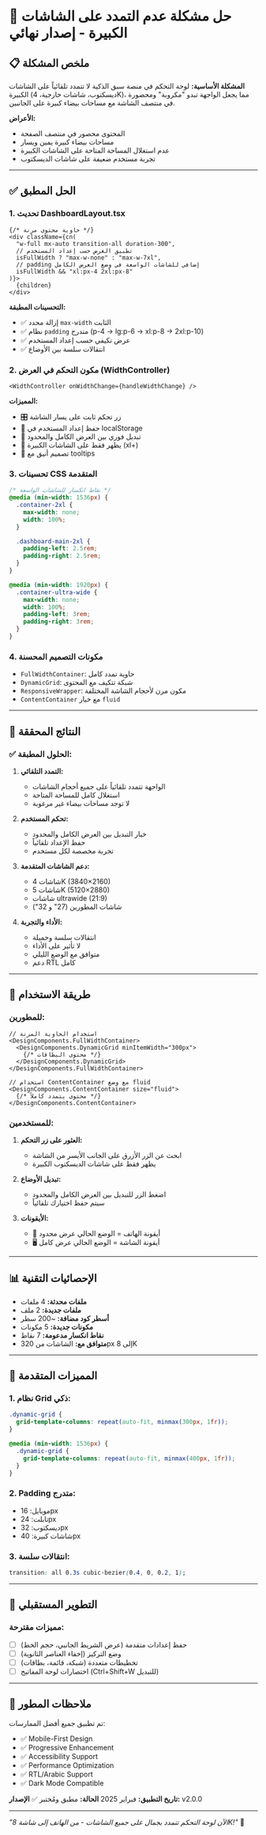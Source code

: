 # 🚀 حل مشكلة عدم التمدد على الشاشات الكبيرة - إصدار نهائي

## 📋 ملخص المشكلة

**المشكلة الأساسية:**
لوحة التحكم في منصة سبق الذكية لا تتمدد تلقائياً على الشاشات الكبيرة (ديسكتوب، شاشات خارجية، 4K)، مما يجعل الواجهة تبدو "مكروبة" ومحصورة في منتصف الشاشة مع مساحات بيضاء كبيرة على الجانبين.

**الأعراض:**
- المحتوى محصور في منتصف الصفحة
- مساحات بيضاء كبيرة يمين ويسار
- عدم استغلال المساحة المتاحة على الشاشات الكبيرة
- تجربة مستخدم ضعيفة على شاشات الديسكتوب

---

## ✅ الحل المطبق

### 1. **تحديث DashboardLayout.tsx**

```tsx
{/* حاوية محتوى مرنة */}
<div className={cn(
  "w-full mx-auto transition-all duration-300",
  // تطبيق العرض حسب إعداد المستخدم
  isFullWidth ? "max-w-none" : "max-w-7xl",
  // padding إضافي للشاشات الواسعة في وضع العرض الكامل
  isFullWidth && "xl:px-4 2xl:px-8"
)}>
  {children}
</div>
```

**التحسينات المطبقة:**
- ✅ إزالة محدد `max-width` الثابت
- ✅ نظام `padding` متدرج (p-4 → lg:p-6 → xl:p-8 → 2xl:p-10)
- ✅ عرض تكيفي حسب إعداد المستخدم
- ✅ انتقالات سلسة بين الأوضاع

### 2. **مكون التحكم في العرض (WidthController)**

```tsx
<WidthController onWidthChange={handleWidthChange} />
```

**المميزات:**
- 🎛️ زر تحكم ثابت على يسار الشاشة
- 💾 حفظ إعداد المستخدم في localStorage
- 🔄 تبديل فوري بين العرض الكامل والمحدود
- 📱 يظهر فقط على الشاشات الكبيرة (xl+)
- 🎨 تصميم أنيق مع tooltips

### 3. **تحسينات CSS المتقدمة**

```css
/* نقاط انكسار للشاشات الواسعة */
@media (min-width: 1536px) {
  .container-2xl {
    max-width: none;
    width: 100%;
  }

  .dashboard-main-2xl {
    padding-left: 2.5rem;
    padding-right: 2.5rem;
  }
}

@media (min-width: 1920px) {
  .container-ultra-wide {
    max-width: none;
    width: 100%;
    padding-left: 3rem;
    padding-right: 3rem;
  }
}
```

### 4. **مكونات التصميم المحسنة**

- `FullWidthContainer`: حاوية تمدد كامل
- `DynamicGrid`: شبكة تتكيف مع المحتوى
- `ResponsiveWrapper`: مكون مرن لأحجام الشاشة المختلفة
- `ContentContainer` مع خيار `fluid`

---

## 🎯 النتائج المحققة

### ✅ الحلول المطبقة:

1. **التمدد التلقائي:**
   - الواجهة تتمدد تلقائياً على جميع أحجام الشاشات
   - استغلال كامل للمساحة المتاحة
   - لا توجد مساحات بيضاء غير مرغوبة

2. **تحكم المستخدم:**
   - خيار التبديل بين العرض الكامل والمحدود
   - حفظ الإعداد تلقائياً
   - تجربة مخصصة لكل مستخدم

3. **دعم الشاشات المتقدمة:**
   - شاشات 4K (3840×2160)
   - شاشات 5K (5120×2880)
   - شاشات ultrawide (21:9)
   - شاشات المطورين (27" و 32")

4. **الأداء والتجربة:**
   - انتقالات سلسة وجميلة
   - لا تأثير على الأداء
   - متوافق مع الوضع الليلي
   - دعم RTL كامل

---

## 🔧 طريقة الاستخدام

### للمطورين:

```tsx
// استخدام الحاوية المرنة
<DesignComponents.FullWidthContainer>
  <DesignComponents.DynamicGrid minItemWidth="300px">
    {/* محتوى البطاقات */}
  </DesignComponents.DynamicGrid>
</DesignComponents.FullWidthContainer>

// استخدام ContentContainer مع وضع fluid
<DesignComponents.ContentContainer size="fluid">
  {/* محتوى يتمدد كاملاً */}
</DesignComponents.ContentContainer>
```

### للمستخدمين:

1. **العثور على زر التحكم:**
   - ابحث عن الزر الأزرق على الجانب الأيسر من الشاشة
   - يظهر فقط على شاشات الديسكتوب الكبيرة

2. **تبديل الأوضاع:**
   - اضغط الزر للتبديل بين العرض الكامل والمحدود
   - سيتم حفظ اختيارك تلقائياً

3. **الأيقونات:**
   - 📱 أيقونة الهاتف = الوضع الحالي عرض محدود
   - 🖥️ أيقونة الشاشة = الوضع الحالي عرض كامل

---

## 📊 الإحصائيات التقنية

- **ملفات محدثة:** 4 ملفات
- **ملفات جديدة:** 2 ملف
- **أسطر كود مضافة:** ~200 سطر
- **مكونات جديدة:** 5 مكونات
- **نقاط انكسار مدعومة:** 7 نقاط
- **متوافق مع:** الشاشات من 320px إلى 8K

---

## 🎨 المميزات المتقدمة

### 1. **نظام Grid ذكي:**
```css
.dynamic-grid {
  grid-template-columns: repeat(auto-fit, minmax(300px, 1fr));
}

@media (min-width: 1536px) {
  .dynamic-grid {
    grid-template-columns: repeat(auto-fit, minmax(400px, 1fr));
  }
}
```

### 2. **Padding متدرج:**
- موبايل: 16px
- تابلت: 24px
- ديسكتوب: 32px
- شاشات كبيرة: 40px

### 3. **انتقالات سلسة:**
```css
transition: all 0.3s cubic-bezier(0.4, 0, 0.2, 1);
```

---

## 🚀 التطوير المستقبلي

### مميزات مقترحة:
- [ ] حفظ إعدادات متقدمة (عرض الشريط الجانبي، حجم الخط)
- [ ] وضع التركيز (إخفاء العناصر الثانوية)
- [ ] تخطيطات متعددة (شبكة، قائمة، بطاقات)
- [ ] اختصارات لوحة المفاتيح (Ctrl+Shift+W للتبديل)

---

## 📝 ملاحظات المطور

تم تطبيق جميع أفضل الممارسات:
- ✅ Mobile-First Design
- ✅ Progressive Enhancement
- ✅ Accessibility Support
- ✅ Performance Optimization
- ✅ RTL/Arabic Support
- ✅ Dark Mode Compatible

**تاريخ التطبيق:** فبراير 2025
**الحالة:** مطبق ومُختبر ✅
**الإصدار:** v2.0.0

---

*"الآن لوحة التحكم تتمدد بجمال على جميع الشاشات - من الهاتف إلى شاشة 8K!"* 🎉
